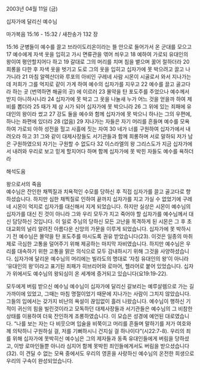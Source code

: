 2003년 04월 11일 (금)

십자가에 달리신 예수님



마가복음 15:16 - 15:32 / 새찬송가 132 장


15:16 군병들이 예수를 끌고 브라이도리온이라는 뜰 안으로 들어가서 온 군대를 모으고 
17 예수에게 자색 옷을 입히고 가시 면류관을 엮어 씌우고 
18 예하여 가로되 유대인의 왕이여 평안할지어다 하고 
19 갈대로 그의 머리를 치며 침을 뱉으며 꿇어 절하더라 
20 희롱을 다한 후 자색 옷을 벗기고 도로 그의 옷을 입히고 십자가에 못 박으려고 끌고 나가니라 
21 마침 알렉산더와 루포의 아비인 구레네 사람 시몬이 시골로서 와서 지나가는데 저희가 그를 억지로 같이 가게 하여 예수의 십자가를 지우고 
22 예수를 끌고 골고다라 하는 곳 (번역하면 해골의 곳) 에 이르러 
23 몰약을 탄 포도주를 주었으나 예수께서 받지 아니하시니라 
24 십자가에 못 박고 그 옷을 나눌새 누가 어느 것을 얻을까 하여 제비를 뽑더라 
25 때가 제 삼 시가 되어 십자가에 못 박으니라
26 그 위에 있는 죄패에 유대인의 왕이라 썼고 
27 강도 둘을 예수와 함께 십자가에 못 박으니 하나는 그의 우편에, 하나는 좌편에 있더라 
28 (없음) 
29 지나가는 자들은 자기 머리를 흔들며 예수를 모욕하여 가로되 아하 성전을 헐고 사흘에 짓는 자여 
30 네가 너를 구원하여 십자가에서 내려오라 하고
31 그와 같이 대제사장들도 서기관들과 함께 희롱하며 서로 말하되 저가 남은 구원하였으되 자기는 구원할 수 없도다 
32 이스라엘의 왕 그리스도가 지금 십자가에서 내려와 우리로 보고 믿게 할지어다 하며 함께 십자가에 못 박힌 자들도 예수를 욕하더라

해석도움





왕으로서의 죽음  
예수님은 잔인한 채찍질과 치욕적인 수모를 당하신 후 직접 십자가를 끌고 골고다로 향하셨습니다. 하지만 심한 채찍질로 인하여 끝까지 십자가를 지고 가실 수 없었기에 구레네 시몬이 억지로 십자가를 대신해서 지게 되었습니다. 하지만 실상은 시몬이 예수님의 십자가를 대신 진 것이 아니라 그와 우리 모두가 지고 죽어야 할 십자가를 예수님께서 대신 담당하신 것입니다. 이 일로 주님의 당하신 모든 고난을 목격하게 된 시몬은 그 후 초대교회의 널리 알려진 아름다운 신앙의 가문을 이루게 되었습니다. 십자가에 못 박하시기 전 예수님은 몰약을 탄 포도주를 마시도록 권유 받았습니다(23). 이것은 일종의 마취제로 극심한 고통을 덜어주기 위해 제공하는 마지막 자비였습니다. 하지만 예수님은 우리를 대속하기 위한 고통을 맑은 의식으로 모두 감내하시기 위해 그것을 사양하셨습니다. 십자가에 달리운 예수님의 머리에는 빌라도의 명대로 ‘자칭 유대인의 왕’이 아니라 ‘유대인의 왕’이라고 표기된 죄패가 히브리어와 로마어, 헬라어로 붙어 있었습니다. 십자가 위에서도 예수님의 왕되심이 온 세계에 증거되고 있습니다(요19:19-22).

모두에게 버림 받으신 예수님 
예수님이 십자가에 달리신 갈보리는 예루살렘으로 가는 길 가까이에 있었고, 그때는 마침 명절이었기 때문에 지나가는 사람이 그치지 않았습니다. 그들의 입에서는 갖가지 비난의 욕설이 끊임없이 흘러 나왔습니다. 예수님이 행하신 기적이 귀신의 힘을 빌린것이라고 모독하던 대제사장들과 서기관들은 예수님의 그 비참한 상태를 이용하여 더욱 잔인하게 조롱하였습니다. 이 모습은 성경에 예언된 대로였습니다. “나를 보는 자는 다 비웃으며 입술을 비쭉이고 머리를 흔들며 말하기를 저가 여호와께 의탁하니 구원하실 걸, 저를 기뻐하시니 건지실 걸 하나이다”(시22:7-8). 우리의 죄를 위해 십자가에 못박히신 예수님은 그의 제자들과 동족 유대인들에게 버림을 당하셨고, 이방 로마인들뿐 아니라 심지어 함께 못박힌 죄인들에게서도 버림을 받으셨습니다(32). 이 견딜 수 없는 모욕 중에서도 우리의 영혼을 사랑하신 예수님의 온전한 희생으로 우리의 구속이 완성되었습니다.